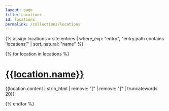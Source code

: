 ```yaml
---
layout: page
title: Locations
id: locations
permalink: /collections/locations
---
```


{% assign locations = site.entries | where_exp: "entry", "entry.path contains 'locations'" | sort_natural: "name" %}

{% for location in locations %}
  <h1><a class="internal-link" href="{{location.url}}">{{location.name}}</a></h1>
  <p>{{location.content | strip_html | remove: "[" | remove: "]" | truncatewords: 20}}</p>
{% endfor %}